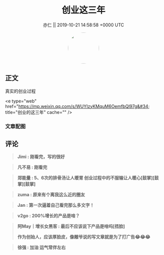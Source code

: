 <h1 align="center">创业这三年</h1>




<p align="center">
    <a>亦仁 || 2019-10-21 14:58:58 &#43;0000 UTC</a>
</p>

<div align="center">
    <img src="https://images.zsxq.com/Fn3NQqCN8nuGF86yZPXSbEsl0mb3?e=1590940799&amp;token=kIxbL07-8jAj8w1n4s9zv64FuZZNEATmlU_Vm6zD:pfbNc8W3hS0oYG_hyXXh_rHMHuc=" width="100" height="100" style="border:1px solid;border-radius:50%; color:#ffffff"/>
</div>




## 正文

<div>
真实的创业过程

&lt;e type=&#34;web&#34; href=&#34;https://mp.weixin.qq.com/s/WUYIzyKMquM6OemfbQl97g&#34; title=&#34;创业的这三年&#34; cache=&#34;&#34; /&gt;
</div>

### 文章配图

<div class="image" align="center">

</div>


## 评论

<div align="left">
<div>

<blockquote >
<span> <strong>Jimi : 刚看完，写的很好 </strong></span>
</blockquote>

<blockquote >
<span> <strong>凡不易 : 刚看完 </strong></span>
</blockquote>

<blockquote >
<span> <strong>郑能量 : 5、6次的排骨汤让人暖胃
创业过程中的不服输让人暖心[鼓掌][鼓掌][鼓掌] </strong></span>
</blockquote>

<blockquote >
<span> <strong>zuma : 原来有个离我这么近的圈友 </strong></span>
</blockquote>

<blockquote >
<span> <strong>Jan : 第一次逼着自己看完那么多文字！ </strong></span>
</blockquote>

<blockquote >
<span> <strong>v2go : 200%增长的产品是啥？ </strong></span>
</blockquote>

<blockquote >
<span> <strong>阿May｜增长女黑客 : 最后不应该说下产品是啥吗[捂脸]

作为创始人，应该厚脸皮，像雕爷说的写文章就是为了打广告😂😂😂 </strong></span>
</blockquote>

<blockquote >
<span> <strong>徐强 : 加油 运气常伴左右 </strong></span>
</blockquote>

</div>
</div>